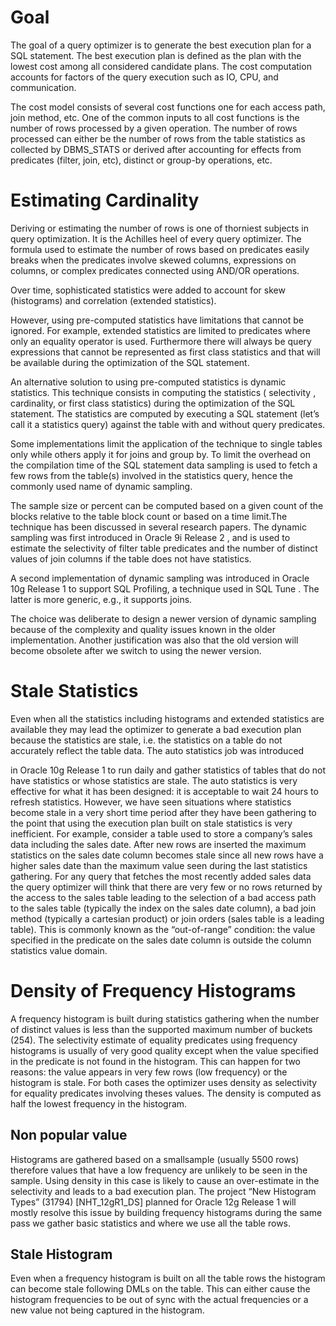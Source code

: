 # Goal

The goal of a query optimizer is to generate the best execution plan for a SQL statement. The best execution plan is defined as the plan with the lowest cost among all considered candidate
plans. The cost computation accounts for factors of the query execution such as IO, CPU, and communication. 

The cost model consists of several cost functions one for each access path, join method, etc. 
One of the common inputs to all cost functions is the number of rows processed by a given operation. 
The number of rows processed can either be the number of rows from the table statistics as collected by DBMS_STATS or 
derived after accounting for effects from predicates (filter, join, etc), distinct or group-by operations, etc.

# Estimating Cardinality

Deriving or estimating the number of rows is one of thorniest subjects in query optimization. It is the Achilles heel of every query optimizer. The formula used to estimate the number of rows based on predicates easily breaks when the predicates involve skewed columns, expressions on columns, or complex predicates connected using AND/OR operations. 

Over time, sophisticated statistics were added to account for skew (histograms) and correlation (extended statistics). 

However, using pre-computed statistics have limitations that cannot be ignored. For example, extended statistics are limited to predicates where only an equality operator is used. Furthermore there will always be query expressions that cannot be represented
as first class statistics and that will be available during the optimization of the SQL statement.


An alternative solution to using pre-computed statistics is dynamic statistics. This technique consists in computing the statistics ( selectivity , cardinality, or first class statistics) during the optimization of the SQL statement. The statistics are computed by executing a SQL statement (let’s call it a statistics query) against the table with and without query predicates. 

Some implementations limit the application of the technique to single tables only while others apply it for joins and group by. To limit the overhead on the compilation time of the SQL statement data sampling is used to fetch a few rows from the table(s) involved in the statistics query, hence the commonly used name of dynamic sampling. 

The sample size or percent can be computed based on a given count of the blocks relative to the table block count or based on a time limit.The technique has been discussed in several research papers. The dynamic sampling was first introduced in Oracle 9i Release 2 , and is used to estimate the selectivity of filter table predicates and the number of distinct values of join columns if the table does not have statistics. 

A second implementation of dynamic sampling was introduced in Oracle 10g Release 1 to support SQL Profiling, a technique used in SQL Tune . The latter is more generic, e.g., it supports joins. 

The choice was deliberate to design a newer version of dynamic sampling because of the complexity and quality issues known in the older implementation. Another justification was also that the old version will become obsolete after we switch to using the newer version.


# Stale Statistics

Even when all the statistics including histograms and extended statistics are available they may lead the optimizer to generate a bad execution plan because the statistics are stale, i.e. the statistics on a table do not accurately reflect the table data. The auto statistics job was introduced

in Oracle 10g Release 1  to run daily and gather statistics of tables that do not have statistics or whose statistics are stale. The auto statistics is very effective for what it has been designed: it is acceptable to wait 24 hours to refresh statistics. However, we have seen situations where statistics become stale in a very short time period after they have been gathering to the point that using the execution plan built on stale statistics is very inefficient. For example, consider a table used to store a company’s sales data including the sales date. After new rows are inserted the maximum statistics on the sales date column becomes stale since all new rows have a higher sales date than the maximum value seen during the last statistics gathering. For any query that fetches the most recently added sales data the query optimizer will think that there are very few or no rows returned by the access to the sales table leading to the selection of a bad access path to the sales table (typically the index on the sales date column), a bad join method (typically a cartesian product) or join orders (sales table is a leading table). This is commonly known as the “out-of-range” condition: the value specified in the predicate on the sales date column is outside the column statistics value domain.


# Density of Frequency Histograms

A frequency histogram is built during statistics gathering when the number of distinct values is less than the supported maximum number of buckets (254). The selectivity estimate of equality predicates using frequency histograms is usually of very good quality except when the value specified in the predicate is not found in the histogram. This can happen for two reasons: the value appears in very few rows (low frequency) or the histogram is stale. For both cases the optimizer uses density as selectivity for equality predicates involving theses values. The density is computed as half the lowest frequency in the histogram.


## Non popular value

Histograms are gathered based on a smallsample (usually 5500 rows) therefore values that have a low frequency are unlikely to be seen in the sample. Using density in this case is likely to cause an over-estimate in the selectivity and leads to a bad execution plan. The project “New Histogram Types” (31794) [NHT_12gR1_DS] planned for Oracle 12g Release 1 will mostly resolve this issue by building frequency histograms during the same pass we gather basic statistics and where we use all the table rows.

## Stale Histogram

Even when a frequency histogram is built on all the table rows the histogram can become stale following DMLs on the table. This can either cause the histogram frequencies to be out of sync with the actual frequencies or a new value not being captured in the histogram.

